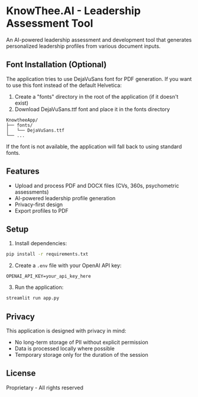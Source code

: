 # KnowThee.AI - Leadership Assessment Tool

An AI-powered leadership assessment and development tool that generates personalized leadership profiles from various document inputs.

## Font Installation (Optional)

The application tries to use DejaVuSans font for PDF generation. If you want to use this font instead of the default Helvetica:

1. Create a "fonts" directory in the root of the application (if it doesn't exist)
2. Download DejaVuSans.ttf font and place it in the fonts directory

```
KnowtheeApp/
├── fonts/
│   └── DejaVuSans.ttf
└── ...
```

If the font is not available, the application will fall back to using standard fonts.

## Features
- Upload and process PDF and DOCX files (CVs, 360s, psychometric assessments)
- AI-powered leadership profile generation
- Privacy-first design
- Export profiles to PDF

## Setup
1. Install dependencies:
```bash
pip install -r requirements.txt
```

2. Create a `.env` file with your OpenAI API key:
```
OPENAI_API_KEY=your_api_key_here
```

3. Run the application:
```bash
streamlit run app.py
```

## Privacy
This application is designed with privacy in mind:
- No long-term storage of PII without explicit permission
- Data is processed locally where possible
- Temporary storage only for the duration of the session

## License
Proprietary - All rights reserved 